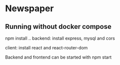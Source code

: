# Newspaper

## Running without docker compose
npm install ..
backend:
install express, mysql and cors

client:
install react and react-router-dom

Backend and frontend can be started with npm start
